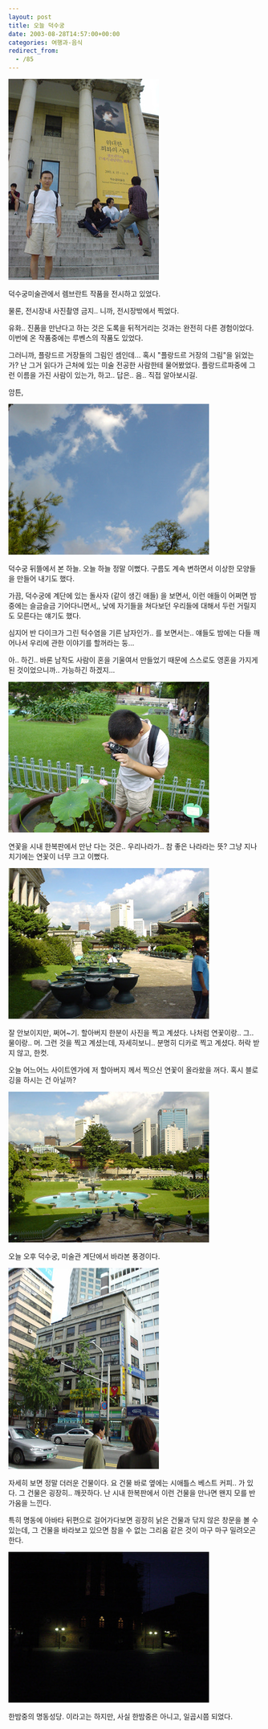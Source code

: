 ```yaml
---
layout: post
title: 오늘 덕수궁
date: 2003-08-28T14:57:00+00:00
categories: 여행과-음식
redirect_from:
  - /85
---
```


![ ](/assets/media/logs_archives_DSC01528.jpg)

덕수궁미술관에서 렘브란트 작품을 전시하고 있었다.

물론, 전시장내 사진촬영 금지.. 니까, 전시장밖에서 찍었다.

유화.. 진품을 만난다고 하는 것은 도록을 뒤적거리는 것과는 완전히 다른 경험이었다. 이번에 온 작품중에는 루벤스의 작품도 있었다.

그러니까, 플랑드르 거장들의 그림인 셈인데... 혹시 "플랑드르 거장의 그림"을 읽었는가? 난 그거 읽다가 근처에 있는 미술 전공한 사람한테 물어봤었다. 플랑드르파중에 그런 이름을 가진 사람이 있는가, 하고.. 답은.. 음.. 직접 알아보시길.

암튼,

![ ](/assets/media/logs_archives_DSC01535.jpg)

덕수궁 뒤뜰에서 본 하늘. 오늘 하늘 정말 이뻤다. 구름도 계속 변하면서 이상한 모양들을 만들어 내기도 했다.

가끔, 덕수궁에 계단에 있는 돌사자 (같이 생긴 애들) 을 보면서, 이런 애들이 어쩌면 밤중에는 슬금슬금 기어다니면서,, 낮에 자기들을 쳐다보던 우리들에 대해서 두런 거릴지도 모른다는 얘기도 했다.

심지어 반 다이크가 그린 턱수염을 기른 남자인가.. 를 보면서는.. 얘들도 밤에는 다들 깨어나서 우리에 관한 이야기를 할꺼라는 둥...

아.. 하긴.. 바론 남작도 사람이 혼을 기울여서 만들었기 때문에 스스로도 영혼을 가지게 된 것이었으니까.. 가능하긴 하겠지...

![ ](/assets/media/logs_archives_DSC01524.jpg)

연꽃을 시내 한복판에서 만난 다는 것은.. 우리나라가.. 참 좋은 나라라는 뜻? 그냥 지나치기에는 연꽃이 너무 크고 이뻤다.

![ ](/assets/media/logs_archives_DSC01529.jpg)

잘 안보이지만, 쩌어~기. 할아버지 한분이 사진을 찍고 계셨다. 나처럼 연꽃이랑.. 그.. 물이랑.. 머. 그런 것을 찍고 계셨는데, 자세히보니.. 분명히 디카로 찍고 계셨다. 허락 받지 않고, 한컷.

오늘 어느어느 사이트엔가에 저 할아버지 께서 찍으신 연꽃이 올라왔을 꺼다. 혹시 블로깅을 하시는 건 아닐까?

![ ](/assets/media/logs_archives_DSC01525.jpg)

오늘 오후 덕수궁, 미술관 계단에서 바라본 풍경이다.

![ ](/assets/media/logs_archives_DSC01539.jpg)

자세히 보면 정말 더러운 건물이다. 요 건물 바로 옆에는 시애틀스 베스트 커피.. 가 있다. 그 건물은 굉장히.. 깨끗하다. 난 시내 한복판에서 이런 건물을 만나면 왠지 모를 반가움을 느낀다.

특히 명동에 아바타 뒤편으로 걸어가다보면 굉장히 낡은 건물과 닦지 않은 창문을 볼 수 있는데, 그 건물을 바라보고 있으면 참을 수 없는 그리움 같은 것이 마구 마구 밀려오곤 한다.

![ ](/assets/media/logs_archives_DSC01544.jpg)

한밤중의 명동성당. 이라고는 하지만, 사실 한밤중은 아니고, 일곱시쯤 되었다.
<div id=comments>
</div>
